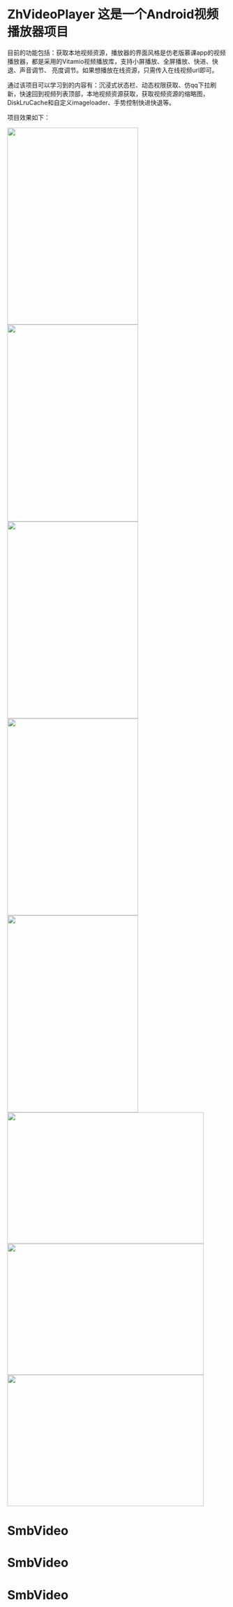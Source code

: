 # ZhVideoPlayer 这是一个Android视频播放器项目



目前的功能包括：获取本地视频资源，播放器的界面风格是仿老版慕课app的视频播放器，都是采用的Vitamio视频播放库，支持小屏播放、全屏播放、快进、快退、声音调节、
亮度调节。如果想播放在线资源，只需传入在线视频url即可。

通过该项目可以学习到的内容有：沉浸式状态栏、动态权限获取、仿qq下拉刷新，快速回到视频列表顶部，本地视频资源获取，获取视频资源的缩略图，DiskLruCache和自定义imageloader、手势控制快进快退等。    


项目效果如下：    

<img width="300" height="450" src="https://github.com/JustRight815/ZhVideoPlayer/blob/master/screenshots/6.png"/><img width="300" height="450" src="https://github.com/JustRight815/ZhVideoPlayer/blob/master/screenshots/7.png"/><img width="300" height="450" src="https://github.com/JustRight815/ZhVideoPlayer/blob/master/screenshots/2.jpg"/><img width="300" height="450" src="https://github.com/JustRight815/ZhVideoPlayer/blob/master/screenshots/5.png"/><img width="300" height="450" src="https://github.com/JustRight815/ZhVideoPlayer/blob/master/screenshots/4.jpg"/><img width="450" height="300" src="https://github.com/JustRight815/ZhVideoPlayer/blob/master/screenshots/1.jpg"/><img width="450" height="300" src="https://github.com/JustRight815/ZhVideoPlayer/blob/master/screenshots/8.jpg"/><img width="450" height="300" src="https://github.com/JustRight815/ZhVideoPlayer/blob/master/screenshots/9.jpg"/>
# SmbVideo
# SmbVideo
# SmbVideo
